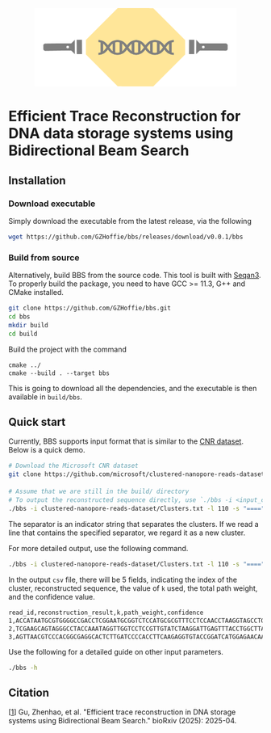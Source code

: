 
<p align="center">
  <img src="./logo.png" alt="Logo" width="400"/>
</p>

# Efficient Trace Reconstruction for DNA data storage systems using Bidirectional Beam Search


## Installation

### Download executable

Simply download the executable from the latest release, via the following

```bash
wget https://github.com/GZHoffie/bbs/releases/download/v0.0.1/bbs
```

### Build from source

Alternatively, build BBS from the source code. This tool is built with [Seqan3](https://docs.seqan.de/seqan/3-master-user/index.html). To properly build the package, you need to have GCC >= 11.3, G++ and CMake installed.

```bash
git clone https://github.com/GZHoffie/bbs.git
cd bbs
mkdir build
cd build
```

Build the project with the command

```
cmake ../
cmake --build . --target bbs
```

This is going to download all the dependencies, and the executable is then available in `build/bbs`.

## Quick start

Currently, BBS supports input format that is similar to the [CNR dataset](https://github.com/microsoft/clustered-nanopore-reads-dataset). Below is a quick demo.

```bash
# Download the Microsoft CNR dataset
git clone https://github.com/microsoft/clustered-nanopore-reads-dataset.git

# Assume that we are still in the build/ directory
# To output the reconstructed sequence directly, use `./bbs -i <input_clusters> -l <read_length> -s <cluster_separator> > <output_file_name>`
./bbs -i clustered-nanopore-reads-dataset/Clusters.txt -l 110 -s "====" > output.txt
```

The separator is an indicator string that separates the clusters. If we read a line that contains the specified separator, we regard it as a new cluster.

For more detailed output, use the following command.

```bash
./bbs -i clustered-nanopore-reads-dataset/Clusters.txt -l 110 -s "====" -o output.csv > /dev/null
```

In the output `csv` file, there will be 5 fields, indicating the index of the cluster, reconstructed sequence, the value of `k` used, the total path weight, and the confidence value.

```
read_id,reconstruction_result,k,path_weight,confidence
1,ACCATAATGCGTGGGGCCGACCTCGGAATGCGGTCTCCATGCGCGTTTCCTCCAACCTAAGGTAGCCTGTAGTTCATTGGACCTCTGATGGCGCTTATAGAAACCGGGAA,11,-14.9066,0.909951
2,TCGAAGCAGTAGGGCCTACCAAATAGGTTGGTCCTCCGTTGTATCTAAGGATTGAGTTTACCTGGCTTACACGGCAGGTACCGCCAATCTCGTCCGGCTCCGCGGCATCC,8,-32.2539,0.950223
3,AGTTAACGTCCCACGGCGAGGCACTCTTGATCCCCACCTTCAAGAGGTGTACCGGATCATGGAGAACAAGCATACGTCGCACGCACACCATTGGACGGCGAGTGCCGAGT,10,-44.4446,0.853414
```

Use the following for a detailed guide on other input parameters.

```bash
./bbs -h
```

## Citation

[[1](https://www.biorxiv.org/content/10.1101/2025.04.16.644694v1)] Gu, Zhenhao, et al. "Efficient trace reconstruction in DNA storage systems using Bidirectional Beam Search." bioRxiv (2025): 2025-04.
